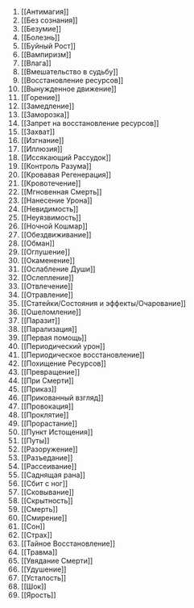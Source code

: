 
1. [[Антимагия]]
2. [[Без сознания]]
3. [[Безумие]]
4. [[Болезнь]]
5. [[Буйный Рост]]
6. [[Вампиризм]]
7. [[Влага]]
8. [[Вмешательство в  судьбу]]
9. [[Восстановление ресурсов]]
10. [[Вынужденное движение]]
11. [[Горение]]
12. [[Замедление]]
13. [[Заморозка]]
14. [[Запрет на восстановление ресурсов]]
15. [[Захват]]
16. [[Изгнание]]
17. [[Иллюзия]]
18. [[Иссякающий Рассудок]]
19. [[Контроль Разума]]
20. [[Кровавая Регенерация]]
21. [[Кровотечение]]
22. [[Мгновенная Смерть]]
23. [[Нанесение Урона]]
24. [[Невидимость]]
25. [[Неуязвимость]]
26. [[Ночной Кошмар]]
27. [[Обездвиживание]]
28. [[Обман]]
29. [[Оглушение]]
30. [[Окаменение]]
31. [[Ослабление Души]]
32. [[Ослепление]]
33. [[Отвлечение]]
34. [[Отравление]]
35. [[Статейки/Состояния и эффекты/Очарование]]
36. [[Ошеломление]]
37. [[Паразит]]
38. [[Парализация]]
39. [[Первая помощь]]
40. [[Периодический урон]]
41. [[Периодическое восстановление]]
42. [[Похищение Ресурсов]]
43. [[Превращение]]
44. [[При Смерти]]
45. [[Приказ]]
46. [[Прикованный взгляд]]
47. [[Провокация]]
48. [[Проклятие]]
49. [[Прорастание]]
50. [[Пункт Истощения]]
51. [[Путы]]
52. [[Разоружение]]
53. [[Разъедание]]
54. [[Рассеивание]]
55. [[Саднящая рана]]
56. [[Сбит с ног]]
57. [[Сковывание]]
58. [[Скрытность]]
59. [[Смерть]]
60. [[Смирение]]
61. [[Сон]]
62. [[Страх]]
63. [[Тайное Восстановление]]
64. [[Травма]]
65. [[Увядание Смерти]]
66. [[Удушение]]
67. [[Усталость]]
68. [[Шок]]
69. [[Ярость]]
